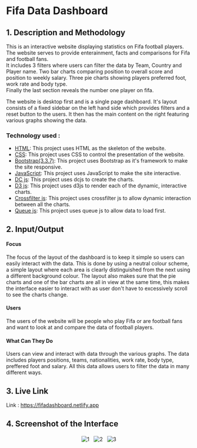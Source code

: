 # Fifa Data Dashboard 

## 1. Description and Methodology

This is an interactive website displaying statistics on Fifa football players.  
The website serves to provide enterainment, facts and comparisons for Fifa and football fans.  
It includes 3 filters where users can filter the data by Team, Country and Player name. Two bar charts comparing 
position to overall score and position to weekly salary. Three pie charts showing players preferred foot, work rate and body type.  
Finally the last section reveals the number one player on fifa.

The website is desktop first and is a single page dashboard. It's layout consists of a fixed sidebar on the left hand side which provides filters and a reset button to the users. It then has the main content on the right
featuring various graphs showing the data.

### Technology used : 

 - [HTML](https://html.com/): This project uses HTML as the skeleton of the website.  
 - [CSS](https://devdocs.io/css/): This project uses CSS to control the presentation of the website.  
 - [Bootstrap(3.3.7)](https://getbootstrap.com/docs/3.3/): This project uses Bootstrap as it's framework to make the site responsive.  
 - [JavaScript](https://developer.mozilla.org/bm/docs/Web/JavaScript): This project uses JavaScript to make the site interactive.  
 - [DC js](https://dc-js.github.io/dc.js/): This project uses dcjs to create the charts.  
 - [D3 js](https://d3js.org/): This project uses d3js to render each of the dynamic, interactive charts.  
 - [Crossfilter js](https://square.github.io/crossfilter/): This project uses crossfilter js to allow dynamic interaction between all the charts.  
 - [Queue js](http://code.iamkate.com/javascript/queues/): This project uses queue js to allow data to load first.

## 2. Input/Output

#### Focus
The focus of the layout of the dashboard is to keep it simple so users can easily interact with the data. This is done by using a neutral colour scheme, a simple layout where each area  is clearly distinguished from the next
using a different background colour. The layout also makes sure that the pie charts and one of the bar charts are all in view at the same time, this makes the interface easier to interact with as user don't have to 
excessively scroll to see the charts change. 

#### Users 
The users of the website will be people who play Fifa or are football fans and want to look at and compare the data of football players.

#### What Can They Do
Users can view and interact with data through the various graphs. The data includes players positions, teams, nationalities, work rate, body type, preffered foot and salary. All this data allows users to filter the data 
in many different ways.


## 3. Live Link

Link : https://fifadashboard.netlify.app


## 4. Screenshot of the Interface 

<p align="center">
 <a ><img src="https://github.com/SahajdeepSingh/Fifa_Dashboard/blob/main/image/1.PNG" alt="1"  style="vertical-align:top; margin:4px"></a>
  <a ><img src="https://github.com/SahajdeepSingh/Fifa_Dashboard/blob/main/image/2.PNG" alt="2"  style="vertical-align:top; margin:4px"></a>
  <a ><img src="https://github.com/SahajdeepSingh/Fifa_Dashboard/blob/main/image/3.PNG" alt="3"  style="vertical-align:top; margin:4px"></a>
</p>

<br/>
